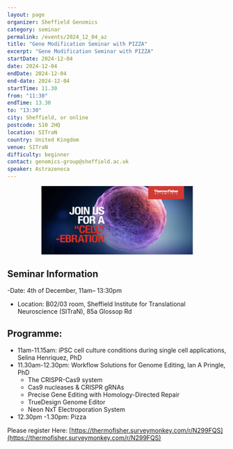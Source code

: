 ```yaml
---
layout: page
organizer: Sheffield Genomics
category: seminar
permalink: /events/2024_12_04_az
title: "Gene Modification Seminar with PIZZA"
excerpt: "Gene Modification Seminar with PIZZA"
startDate: 2024-12-04
date: 2024-12-04
endDate: 2024-12-04
end-date: 2024-12-04
startTime: 11.30
from: "11:30"
endTime: 13.30
to: "13:30"
city: Sheffield, or online
postcode: S10 2HQ
location: SITraN
country: United Kingdom
venue: SITraN
difficulty: beginner
contact: genomics-group@sheffield.ac.uk
speaker: Astrazeneca 
---
```


<p style="text-align:center;">
<img src="/assets/images/cell_ebration.png" width="350"/>
</p>

## Seminar Information

-Date: 4th of December, 11am– 13:30pm
- Location: B02/03 room, Sheffield Institute for Translational Neuroscience (SITraN), 85a Glossop Rd

## Programme:

- 11am-11.15am: iPSC cell culture conditions during single cell applications, Selina Henriquez, PhD
- 11.30am-12.30pm: Workflow Solutions for Genome Editing, Ian A Pringle, PhD
  - The CRISPR-Cas9 system
  - Cas9 nucleases & CRISPR gRNAs
  - Precise Gene Editing with Homology-Directed Repair
  - TrueDesign Genome Editor
  - Neon NxT Electroporation System
- 12.30pm -1.30pm: Pizza

Please register Here: [https://thermofisher.surveymonkey.com/r/N299FQS](https://thermofisher.surveymonkey.com/r/N299FQS)